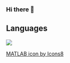 ### Hi there 👋

<!--
**jamesamiller/jamesamiller** is a ✨ _special_ ✨ repository because its `README.md` (this file) appears on your GitHub profile.



[<code>
<img alt="visual studio code" width="26px" src="https://img.icons8.com/fluent/240/000000/visual-studio-code-2019.png" />
</code>](https://code.visualstudio.com/)

Here are some ideas to get you started:

- 🔭 I’m currently working on ...
- 🌱 I’m currently learning ...
- 👯 I’m looking to collaborate on ...
- 🤔 I’m looking for help with ...
- 💬 Ask me about ...
- 📫 How to reach me: ...
- 😄 Pronouns: ...
- ⚡ Fun fact: ...
-->

## Languages

<img src="https://img.icons8.com/fluent/96/000000/matlab.png"/>


<a href="https://icons8.com/icon/r5Y16PcDkoWI/matlab">MATLAB icon by Icons8</a>

